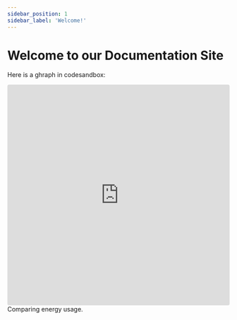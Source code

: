 ```yaml
---
sidebar_position: 1
sidebar_label: 'Welcome!'
---
```


# Welcome to our Documentation Site

Here is a ghraph in codesandbox:
 <iframe src="https://codesandbox.io/embed/compare-energy-use-area-xkdgob?fontsize=14&hidenavigation=1&theme=dark"
     style="width:100%; height:500px; border:0; border-radius: 4px; overflow:hidden;"
     title="compare-energy-use-area"
     allow="" sandbox="allow-forms allow-modals allow-popups allow-presentation allow-same-origin allow-scripts">
</iframe>
Comparing energy usage.
